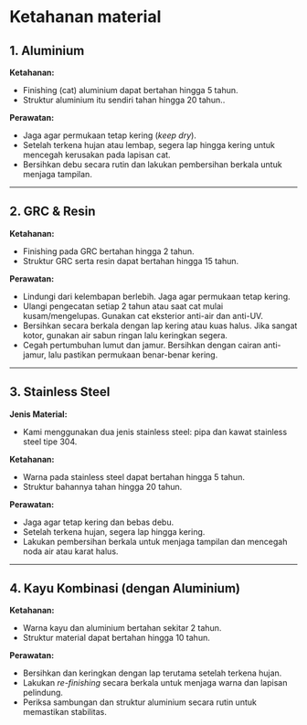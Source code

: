 # Ketahanan material

## 1. Aluminium

**Ketahanan:**
- Finishing (cat) aluminium dapat bertahan hingga 5 tahun.
- Struktur aluminium itu sendiri tahan hingga 20 tahun..

**Perawatan:**
- Jaga agar permukaan tetap kering (*keep dry*).
- Setelah terkena hujan atau lembap, segera lap hingga kering untuk mencegah kerusakan pada lapisan cat.
- Bersihkan debu secara rutin dan lakukan pembersihan berkala untuk menjaga tampilan.

---

## 2. GRC & Resin

**Ketahanan:**
- Finishing pada GRC bertahan hingga 2 tahun.
- Struktur GRC serta resin dapat bertahan hingga 15 tahun.

**Perawatan:**
- Lindungi dari kelembapan berlebih. Jaga agar permukaan tetap kering.
- Ulangi pengecatan setiap 2 tahun atau saat cat mulai kusam/mengelupas. Gunakan cat eksterior anti-air dan anti-UV.
- Bersihkan secara berkala dengan lap kering atau kuas halus. Jika sangat kotor, gunakan air sabun ringan lalu keringkan segera.
- Cegah pertumbuhan lumut dan jamur. Bersihkan dengan cairan anti-jamur, lalu pastikan permukaan benar-benar kering.

---

## 3. Stainless Steel

**Jenis Material:**
- Kami menggunakan dua jenis stainless steel: pipa dan kawat stainless steel tipe 304.

**Ketahanan:**
- Warna pada stainless steel dapat bertahan hingga 5 tahun.
- Struktur bahannya tahan hingga 20 tahun.

**Perawatan:**
- Jaga agar tetap kering dan bebas debu.
- Setelah terkena hujan, segera lap hingga kering.
- Lakukan pembersihan berkala untuk menjaga tampilan dan mencegah noda air atau karat halus.

---

## 4. Kayu Kombinasi (dengan Aluminium)

**Ketahanan:**
- Warna kayu dan aluminium bertahan sekitar 2 tahun.
- Struktur material dapat bertahan hingga 10 tahun.

**Perawatan:**
- Bersihkan dan keringkan dengan lap terutama setelah terkena hujan.
- Lakukan *re-finishing* secara berkala untuk menjaga warna dan lapisan pelindung.
- Periksa sambungan dan struktur aluminium secara rutin untuk memastikan stabilitas.
